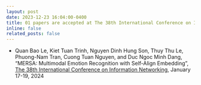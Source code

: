 ```yaml
---
layout: post
date: 2023-12-23 16:04:00-0400
title: 01 papers are accepted at The 38th International Conference on Information Networking (ICOIN 2024)
inline: false
related_posts: false
---
```


- Quan Bao Le, Kiet Tuan Trinh, Nguyen Dinh Hung Son, Thuy Thu Le, Phuong-Nam Tran, Cuong Tuan Nguyen, and Duc Ngoc Minh Dang, “MERSA: Multimodal Emotion Recognition with Self-Align Embedding”, <a href="https://icoin.org/">The 38th International Conference on Information Networking</a>, January 17-19, 2024 

